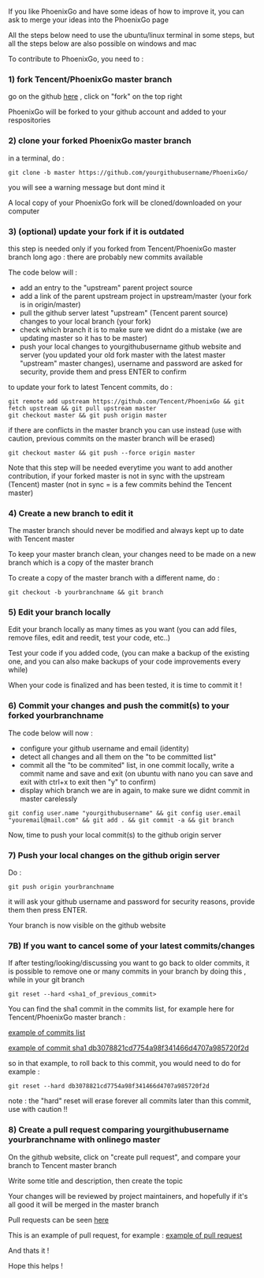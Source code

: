 If you like PhoenixGo and have some ideas of how to improve it, you can ask to 
merge your ideas into the PhoenixGo page

All the steps below need to use the ubuntu/linux terminal in some steps, but all 
the steps below are also possible on windows and mac

To contribute to PhoenixGo, you need to : 

### 1) fork Tencent/PhoenixGo master branch

go on the github [here](https://github.com/Tencent/PhoenixGo) , 
click on "fork" on the top right

PhoenixGo will be forked to your github account and added to your respositories

### 2) clone your forked PhoenixGo master branch

in a terminal, do :

```
git clone -b master https://github.com/yourgithubusername/PhoenixGo/
```

you will see a warning message but dont mind it

A local copy of your PhoenixGo fork will be cloned/downloaded on your computer

### 3) (optional) update your fork if it is outdated

this step is needed only if you forked from Tencent/PhoenixGo master branch 
long ago : there are probably new commits available

The code below will : 

- add an entry to the "upstream" parent project source
- add a link of the parent upstream project in upstream/master (your fork is in origin/master)
- pull the github server latest "upstream" (Tencent parent source) changes to your 
local branch (your fork)
- check which branch it is to make sure we didnt do a mistake (we are updating master 
so it has to be master)
- push your local changes to yourgithubusername github website and server (you updated
 your old fork master with the latest master "upstream" master changes), username and 
password are asked for security, provide them and press ENTER to confirm

to update your fork to latest Tencent commits, do :

```
git remote add upstream https://github.com/Tencent/PhoenixGo && git fetch upstream && git pull upstream master
git checkout master && git push origin master
```

if there are conflicts in the master branch you can use instead (use with caution, 
previous commits on the master branch will be erased)

```
git checkout master && git push --force origin master 
```

Note that this step will be needed everytime you want to add another contribution, if 
your forked master is not in sync with the upstream (Tencent) master (not in sync = 
is a few commits behind the Tencent master)

### 4) Create a new branch to edit it

The master branch should never be modified and always kept up to date with Tencent master

To keep your master branch clean, your changes need to be made on a new branch 
which is a copy of the master branch

To create a copy of the master branch with a different name, do : 

```
git checkout -b yourbranchname && git branch
```

### 5) Edit your branch locally

Edit your branch locally as many times as you want (you can add files, remove 
files, edit and reedit, test your code, etc..)

Test your code if you added code, (you can make a backup of the existing one, and you 
can also make backups of your code improvements every while)

When your code is finalized and has been tested, it is time to commit it !

### 6) Commit your changes and push the commit(s) to your forked yourbranchname

The code below will now : 

- configure your github username and email (identity)
- detect all changes and all them on the "to be committed list"
- commit all the "to be commited" list, in one commit locally, write a commit 
name and save and exit (on ubuntu with nano you can save and exit with ctrl+x to exit then "y" to confirm)
- display which branch we are in again, to make sure we didnt commit in master carelessly

```
git config user.name "yourgithubusername" && git config user.email "youremail@mail.com" && git add . && git commit -a && git branch
```

Now, time to push your local commit(s) to the github origin server

### 7) Push your local changes on the github origin server

Do : 

```
git push origin yourbranchname
```

it will ask your github username and password for security reasons, provide
 them then press ENTER.

Your branch is now visible on the github website

### 7B) If you want to cancel some of your latest commits/changes

If after testing/looking/discussing you want to go back to older commits, 
it is possible to remove one or many commits in your branch by doing this , 
while in your git branch 

```
git reset --hard <sha1_of_previous_commit>
```

You can find the sha1 commit in the commits list, for example here for 
Tencent/PhoenixGo master branch : 

[example of commits list](https://github.com/Tencent/PhoenixGo/commits/master)

[example of commit sha1 db3078821cd7754a98f341466d4707a985720f2d](https://github.com/Tencent/PhoenixGo/commit/db3078821cd7754a98f341466d4707a985720f2d)

so in that example, to roll back to this commit, you would need to do for example :

```
git reset --hard db3078821cd7754a98f341466d4707a985720f2d
```

note : the "hard" reset will erase forever all commits later than this commit, 
use with caution !!

### 8) Create a pull request comparing yourgithubusername yourbranchname with onlinego master

On the github website, click on "create pull request", and compare your branch
 to Tencent master branch

Write some title and description, then create the topic

Your changes will be reviewed by project maintainers, and hopefully if it's all
 good it will be merged in the master branch

Pull requests can be seen [here](https://github.com/Tencent/PhoenixGo/pulls)

This is an example of pull request, for example : 
[example of pull request](https://github.com/Tencent/PhoenixGo/pull/81)

And thats it !

Hope this helps !

